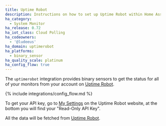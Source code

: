 ```yaml
---
title: Uptime Robot
description: Instructions on how to set up Uptime Robot within Home Assistant.
ha_category:
  - System Monitor
ha_release: 0.72
ha_iot_class: Cloud Polling
ha_codeowners:
  - '@ludeeus'
ha_domain: uptimerobot
ha_platforms:
  - binary_sensor
ha_quality_scale: platinum
ha_config_flow: true
---
```


The `uptimerobot` integration provides binary sensors to get the status for all of your monitors from your account on [Uptime Robot]( https://uptimerobot.com).

{% include integrations/config_flow.md %}

To get your API key, go to [My Settings](https://uptimerobot.com/dashboard#mySettings) on the Uptime Robot website, at the bottom you will find your "Read-Only API Key".

All the data will be fetched from [Uptime Robot](https://uptimerobot.com).
